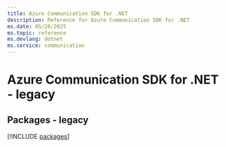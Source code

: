 ```yaml
---
title: Azure Communication SDK for .NET
description: Reference for Azure Communication SDK for .NET
ms.date: 05/28/2025
ms.topic: reference
ms.devlang: dotnet
ms.service: communication
---
```

# Azure Communication SDK for .NET - legacy
## Packages - legacy
[!INCLUDE [packages](communication-index.md)]
